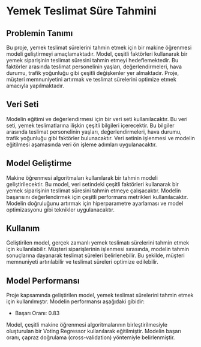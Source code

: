 # Yemek Teslimat Süre Tahmini

## Problemin Tanımı

Bu proje, yemek teslimat sürelerini tahmin etmek için bir makine öğrenmesi modeli geliştirmeyi amaçlamaktadır. Model, çeşitli faktörleri kullanarak bir yemek siparişinin teslimat süresini tahmin etmeyi hedeflemektedir. Bu faktörler arasında teslimat personelinin yaşları, değerlendirmeleri, hava durumu, trafik yoğunluğu gibi çeşitli değişkenler yer almaktadır. Proje, müşteri memnuniyetini artırmak ve teslimat sürelerini optimize etmek amacıyla yapılmaktadır.

## Veri Seti

Modelin eğitimi ve değerlendirmesi için bir veri seti kullanılacaktır. Bu veri seti, yemek teslimatlarına ilişkin çeşitli bilgileri içerecektir. Bu bilgiler arasında teslimat personelinin yaşları, değerlendirmeleri, hava durumu, trafik yoğunluğu gibi faktörler bulunacaktır. Veri setinin işlenmesi ve modelin eğitilmesi aşamasında veri ön işleme adımları uygulanacaktır.

## Model Geliştirme

Makine öğrenmesi algoritmaları kullanılarak bir tahmin modeli geliştirilecektir. Bu model, veri setindeki çeşitli faktörleri kullanarak bir yemek siparişinin teslimat süresini tahmin etmeye çalışacaktır. Modelin başarısını değerlendirmek için çeşitli performans metrikleri kullanılacaktır. Modelin doğruluğunu artırmak için hiperparametre ayarlaması ve model optimizasyonu gibi teknikler uygulanacaktır.

## Kullanım

Geliştirilen model, gerçek zamanlı yemek teslimatı sürelerini tahmin etmek için kullanılabilir. Müşteri siparişlerinin işlenmesi sırasında, modelin tahmin sonuçlarına dayanarak teslimat süreleri belirlenebilir. Bu şekilde, müşteri memnuniyeti artırılabilir ve teslimat süreleri optimize edilebilir.



## Model Performansı

Proje kapsamında geliştirilen model, yemek teslimat sürelerini tahmin etmek için kullanılmıştır. Modelin performansı aşağıdaki gibidir:

- Başarı Oranı: 0.83

Model, çeşitli makine öğrenmesi algoritmalarının birleştirilmesiyle oluşturulan bir Voting Regressor kullanılarak eğitilmiştir. Modelin başarı oranı, çapraz doğrulama (cross-validation) yöntemiyle belirlenmiştir.


